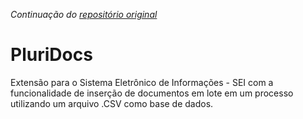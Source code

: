 _Continuação do [repositório original](https://github.com/tcgontijo/PluriDocs-SEI)_


# PluriDocs
Extensão para o Sistema Eletrônico de Informações - SEI com a funcionalidade de inserção de documentos em lote em um processo utilizando um arquivo .CSV como base de dados.
